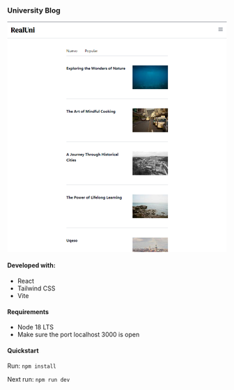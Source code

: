 ### University Blog

![Uni Blog image](web-screenshot.png)



#### Developed with:
- React
- Tailwind CSS
- Vite

#### Requirements
- Node 18 LTS
- Make sure the port localhost 3000 is open

#### Quickstart
Run:
```npm install```

Next run:
```npm run dev```

